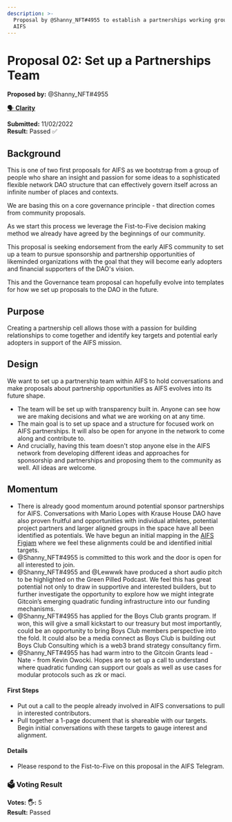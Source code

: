 ```yaml
---
description: >-
  Proposal by @Shanny_NFT#4955 to establish a partnerships working group within
  AIFS
---
```


# Proposal 02: Set up a Partnerships Team

**Proposed by:** @Shanny\_NFT#4955

[🗣️ **Clarity**](https://app.clarity.so/allinforsport/work/GEN-15)

**Submitted:** 11/02/2022\
**Result:** Passed ✅

## Background

This is one of two first proposals for AIFS as we bootstrap from a group of people who share an insight and passion for some ideas to a sophisticated flexible network DAO structure that can effectively govern itself across an infinite number of places and contexts.

We are basing this on a core governance principle - that direction comes from community proposals.

As we start this process we leverage the Fist-to-Five decision making method we already have agreed by the beginnings of our community.

This proposal is seeking endorsement from the early AIFS community to set up a team to pursue sponsorship and partnership opportunities of likeminded organizations with the goal that they will become early adopters and financial supporters of the DAO's vision.

This and the Governance team proposal can hopefully evolve into templates for how we set up proposals to the DAO in the future.

## Purpose

Creating a partnership cell allows those with a passion for building relationships to come together and identify key targets and potential early adopters in support of the AIFS mission.

## Design

We want to set up a partnership team within AIFS to hold conversations and make proposals about partnership opportunities as AIFS evolves into its future shape.

* The team will be set up with transparency built in. Anyone can see how we are making decisions and what we are working on at any time.
* The main goal is to set up space and a structure for focused work on AIFS partnerships. It will also be open for anyone in the network to come along and contribute to.
* And crucially, having this team doesn't stop anyone else in the AIFS network from developing different ideas and approaches for sponsorship and partnerships and proposing them to the community as well. All ideas are welcome.

## Momentum

* There is already good momentum around potential sponsor partnerships for AIFS. Conversations with Mario Lopes with Krause House DAO have also proven fruitful and opportunities with individual athletes, potential project partners and larger aligned groups in the space have all been identified as potentials. We have begun an initial mapping in the [AIFS Figjam](https://www.figma.com/file/eqV5QyRR6i32UFhUtItzGL/AIFS-Design-Jam?node-id=0%3A1) where we feel these alignments could be and identified initial targets.
* @Shanny\_NFT#4955 is committed to this work and the door is open for all interested to join.
* @Shanny\_NFT#4955 and @Lewwwk have produced a short audio pitch to be highlighted on the Green Pilled Podcast. We feel this has great potential not only to draw in supportive and interested builders, but to further investigate the opportunity to explore how we might integrate Gitcoin’s emerging quadratic funding infrastructure into our funding mechanisms.
* @Shanny\_NFT#4955 has applied for the Boys Club grants program. If won, this will give a small kickstart to our treasury but most importantly, could be an opportunity to bring Boys Club members perspective into the fold. It could also be a media connect as Boys Club is building out Boys Club Consulting which is a web3 brand strategy consultancy firm.
* @Shanny\_NFT#4955 has had warm intro to the Gitcoin Grants lead - Nate - from Kevin Owocki. Hopes are to set up a call to understand where quadratic funding can support our goals as well as use cases for modular protocols such as zk or maci.

#### First Steps

* Put out a call to the people already involved in AIFS conversations to pull in interested contributors.
* Pull together a 1-page document that is shareable with our targets. Begin initial conversations with these targets to gauge interest and alignment.

#### Details

* Please respond to the Fist-to-Five on this proposal in the AIFS Telegram.

### 🗳️ Voting Result

**Votes:** **🖐️:** 5\
**Result:** Passed
